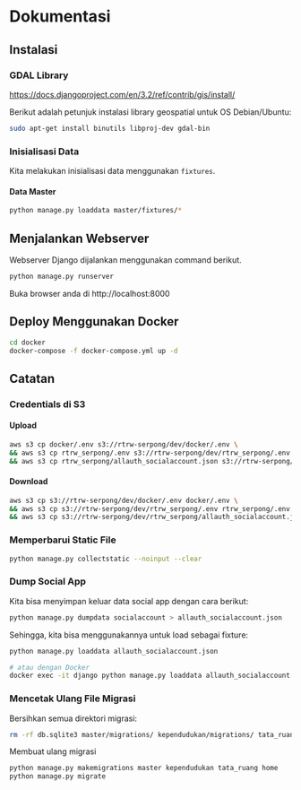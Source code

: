 # Dokumentasi

## Instalasi

### GDAL Library

https://docs.djangoproject.com/en/3.2/ref/contrib/gis/install/

Berikut adalah petunjuk instalasi library geospatial untuk OS Debian/Ubuntu:
```sh
sudo apt-get install binutils libproj-dev gdal-bin
```

### Inisialisasi Data
Kita melakukan inisialisasi data menggunakan `fixtures`.

#### Data Master
```bash
python manage.py loaddata master/fixtures/*
```

## Menjalankan Webserver

Webserver Django dijalankan menggunakan command berikut.
```bash
python manage.py runserver
```

Buka browser anda di http://localhost:8000

## Deploy Menggunakan Docker

```bash
cd docker
docker-compose -f docker-compose.yml up -d
```

## Catatan

### Credentials di S3
#### Upload
```bash
aws s3 cp docker/.env s3://rtrw-serpong/dev/docker/.env \
&& aws s3 cp rtrw_serpong/.env s3://rtrw-serpong/dev/rtrw_serpong/.env \
&& aws s3 cp rtrw_serpong/allauth_socialaccount.json s3://rtrw-serpong/dev/rtrw_serpong/allauth_socialaccount.json
```

#### Download
```bash
aws s3 cp s3://rtrw-serpong/dev/docker/.env docker/.env \
&& aws s3 cp s3://rtrw-serpong/dev/rtrw_serpong/.env rtrw_serpong/.env \
&& aws s3 cp s3://rtrw-serpong/dev/rtrw_serpong/allauth_socialaccount.json rtrw_serpong/allauth_socialaccount.json
```

### Memperbarui Static File
```bash
python manage.py collectstatic --noinput --clear
```

### Dump Social App
Kita bisa menyimpan keluar data social app dengan cara berikut:
```bash
python manage.py dumpdata socialaccount > allauth_socialaccount.json
```

Sehingga, kita bisa menggunakannya untuk load sebagai fixture:
```bash
python manage.py loaddata allauth_socialaccount.json

# atau dengan Docker
docker exec -it django python manage.py loaddata allauth_socialaccount.json
```

### Mencetak Ulang File Migrasi
Bersihkan semua direktori migrasi:
```bash
rm -rf db.sqlite3 master/migrations/ kependudukan/migrations/ tata_ruang/migrations/ home/migrations/
```

Membuat ulang migrasi
```bash
python manage.py makemigrations master kependudukan tata_ruang home
python manage.py migrate
```